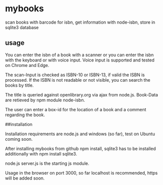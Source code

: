# mybooks
scan books with barcode for isbn, get information with node-isbn, store in sqlite3 database

## usage
You can enter the isbn of a book with a scanner or you can enter the isbn with the keyboard or with voice input.
Voice input is supported and tested on Chrome and Edge.

The scan-Input is checked as ISBN-10 or ISBN-13, if valid the ISBN is processed.
If the ISBN is not readable or not visible, you can search the books by title.

The title is queried against openlibrary.org via ajax from node.js.
Book-Data are retieved by npm module node-isbn.

The user can enter a box-id for the location of a book and a comment regarding the book.

##installation

Installation requirements are node.js and windows (so far), test on Ubuntu coming soon.

After installing mybooks from github npm install, sqlite3 has to be installed additionally
with npm install sqlite3.

node.js server.js is the starting js module.

Usage in the browser on port 3000, so far localhost is recommended, https will be added soon.
